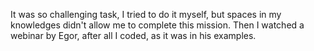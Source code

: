 It was so challenging task, I tried to do it myself, but spaces in my knowledges didn't allow me to complete this mission. Then I watched a webinar by Egor, after all I coded, as it was in his examples.

